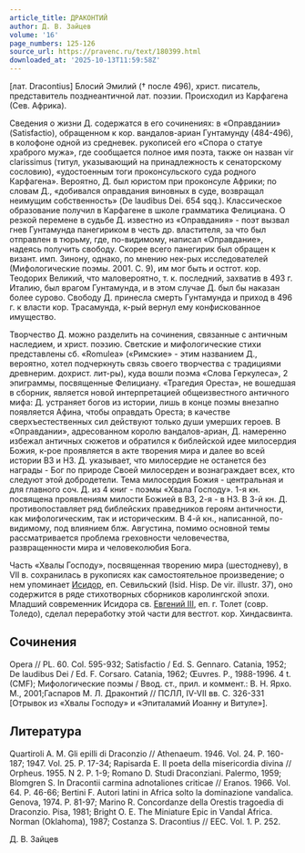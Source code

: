 ```yaml
---
article_title: ДРАКОНТИЙ
author: Д. В. Зайцев
volume: '16'
page_numbers: 125-126
source_url: https://pravenc.ru/text/180399.html
downloaded_at: '2025-10-13T11:59:58Z'
---
```


[лат. Dracontius] Блосий Эмилий († после 496), христ. писатель, представитель позднеантичной лат. поэзии. Происходил из Карфагена (Сев. Африка).

Сведения о жизни Д. содержатся в его сочинениях: в «Оправдании» (Satisfactio), обращенном к кор. вандалов-ариан Гунтамунду (484-496), в колофоне одной из средневек. рукописей его «Спора о статуе храброго мужа», где сообщается полное имя поэта, также он назван vir clarissimus (титул, указывающий на принадлежность к сенаторскому сословию), «удостоенным тоги проконсульского суда родного Карфагена». Вероятно, Д. был юристом при проконсуле Африки; по словам Д., «добивался оправдания виновных в суде, возвращал неимущим собственность» (De laudibus Dei. 654 sqq.). Классическое образование получил в Карфагене в школе грамматика Фелициана. О резкой перемене в судьбе Д. известно из «Оправдания» - поэт вызвал гнев Гунтамунда панегириком в честь др. властителя, за что был отправлен в тюрьму, где, по-видимому, написал «Оправдание», надеясь получить свободу. Скорее всего панегирик был обращен к визант. имп. Зинону, однако, по мнению нек-рых исследователей (Мифологические поэмы. 2001. С. 9), им мог быть и остгот. кор. Теодорих Великий, что маловероятно, т. к. последний, захватив в 493 г. Италию, был врагом Гунтамунда, и в этом случае Д. был бы наказан более сурово. Свободу Д. принесла смерть Гунтамунда и приход в 496 г. к власти кор. Трасамунда, к-рый вернул ему конфискованное имущество.

Творчество Д. можно разделить на сочинения, связанные с античным наследием, и христ. поэзию. Светские и мифологические стихи представлены сб. «Romulea» («Римские» - этим названием Д., вероятно, хотел подчеркнуть связь своего творчества с традициями древнерим. дохрист. лит-ры), куда вошли поэма «Слова Геркулеса», 2 эпиграммы, посвященные Фелициану. «Трагедия Ореста», не вошедшая в сборник, является новой интерпретацией общеизвестного античного мифа: Д. устраняет богов из истории, лишь в конце поэмы внезапно появляется Афина, чтобы оправдать Ореста; в качестве сверхъестественных сил действуют только души умерших героев. В «Оправдании», адресованном королю вандалов-ариан, Д. намеренно избежал античных сюжетов и обратился к библейской идее милосердия Божия, к-рое проявляется в акте творения мира и далее во всей истории ВЗ и НЗ. Д. указывает, что милосердие не останется без награды - Бог по природе Своей милосерден и вознаграждает всех, кто следуют этой добродетели. Тема милосердия Божия - центральная и для главного соч. Д. из 4 книг - поэмы «Хвала Господу». 1-я кн. посвящена проявлениям милости Божией в ВЗ, 2-я - в НЗ. В 3-й кн. Д. противопоставляет ряд библейских праведников героям античности, как мифологическим, так и историческим. В 4-й кн., написанной, по-видимому, под влиянием блж. Августина, помимо основной темы рассматривается проблема греховности человечества, развращенности мира и человеколюбия Бога.

Часть «Хвалы Господу», посвященная творению мира (шестодневу), в VII в. сохранилась в рукописях как самостоятельное произведение; о нем упоминает [Исидор](https://pravenc.ru/text/Исидор.html), еп. Севильский (Isid. Hisp. De vir. illustr. 37), оно содержится в ряде стихотворных сборников каролингской эпохи. Младший современник Исидора св. [Евгений III](<https://pravenc.ru/text/Евгений III.html>), еп. г. Толет (совр. Толедо), сделал переработку этой части для вестгот. кор. Хиндасвинта.

## Сочинения

Opera // PL. 60. Col. 595-932; Satisfactio / Ed. S. Gennaro. Catania, 1952; De laudibus Dei / Ed. F. Согsaro. Catania, 1962; Œuvres. P., 1988-1996. 4 t. (CMF); Мифологические поэмы / Ввод. ст., прил. и коммент.: В. Н. Ярхо. М., 2001;Гаспаров М. Л. Драконтий // ПСЛЛ, IV-VII вв. С. 326-331 [Отрывок из «Хвалы Господу» и «Эпиталамий Иоанну и Витуле»].

## Литература

Quartiroli А. М. Gli epilli di Draconzio // Athenaeum. 1946. Vol. 24. P. 160-187; 1947. Vol. 25. P. 17-34; Rapisarda Е. Il poeta della misericordia divina // Orpheus. 1955. N 2. P. 1-9; Romano D. Studi Draconziani. Palermo, 1959; Blomgren S. In Dracontii carmina adnotaliones criticae // Еrаnоs. 1966. Vol. 64. P. 46-66; Веrtini F. Аutоri latini in Africa solto la dominazione vandalica. Genova, 1974. P. 81-97; Мarinо R. Concordanze della Orestis tragoedia di Draconzio. Pisa, 1981; Bright О. Е. The Miniature Epic in Vаndal Africa. Norman (Oklahoma), 1987; Costanza S. Dracontius // EEC. Vol. 1. P. 252.

Д. В. Зайцев
